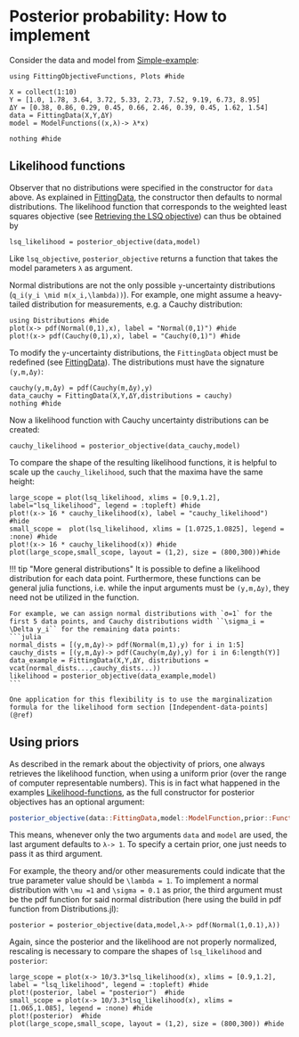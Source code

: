 # Posterior probability: How to implement

Consider the data and model from [Simple-example](@ref):
```@example 1
using FittingObjectiveFunctions, Plots #hide

X = collect(1:10)
Y = [1.0, 1.78, 3.64, 3.72, 5.33, 2.73, 7.52, 9.19, 6.73, 8.95]
ΔY = [0.38, 0.86, 0.29, 0.45, 0.66, 2.46, 0.39, 0.45, 1.62, 1.54]
data = FittingData(X,Y,ΔY)
model = ModelFunctions((x,λ)-> λ*x)

nothing #hide
```

## Likelihood functions

Observer that no distributions were specified in the constructor for `data` above. As explained in [FittingData](@ref), the constructor then defaults to normal distributions.  The likelihood function that corresponds to the weighted least squares objective (see [Retrieving the LSQ objective](@ref)) can thus be obtained by
``` @example 1
lsq_likelihood = posterior_objective(data,model)
```
Like `lsq_objective`, `posterior_objective` returns a function that takes the model parameters `λ` as argument.


Normal distributions are not the only possible ``y``-uncertainty distributions (``q_i(y_i \mid m(x_i,\lambda))``). For example, one might assume a heavy-tailed distribution for measurements, e.g. a Cauchy distribution:
``` @example 1
using Distributions #hide
plot(x-> pdf(Normal(0,1),x), label = "Normal(0,1)") #hide
plot!(x-> pdf(Cauchy(0,1),x), label = "Cauchy(0,1)") #hide
```

To modify the ``y``-uncertainty distributions, the `FittingData` object must be redefined (see [FittingData](@ref)). The distributions must have the signature `(y,m,Δy)`:
``` @example 1
cauchy(y,m,Δy) = pdf(Cauchy(m,Δy),y)
data_cauchy = FittingData(X,Y,ΔY,distributions = cauchy)
nothing #hide
```
Now a likelihood function with Cauchy uncertainty distributions can be created:
``` @example 1
cauchy_likelihood = posterior_objective(data_cauchy,model)
```
To compare the shape of the resulting likelihood functions, it is helpful to scale up the `cauchy_likelihood`, such that the maxima have the same height:
``` @example 1
large_scope = plot(lsq_likelihood, xlims = [0.9,1.2], label="lsq_likelihood", legend = :topleft) #hide
plot!(x-> 16 * cauchy_likelihood(x), label = "cauchy_likelihood") #hide
small_scope =  plot(lsq_likelihood, xlims = [1.0725,1.0825], legend = :none) #hide
plot!(x-> 16 * cauchy_likelihood(x)) #hide
plot(large_scope,small_scope, layout = (1,2), size = (800,300))#hide
```

!!! tip "More general distributions"
	It is possible to define a likelihood distribution for each data point. Furthermore, these functions can be general julia functions, i.e. while the input arguments must be `(y,m,Δy)`, they need not be utilized in the function.

	For example, we can assign normal distributions with `σ=1` for the first 5 data points, and Cauchy distributions width ``\sigma_i = \Delta y_i`` for the remaining data points:
	```julia
	normal_dists = [(y,m,Δy)-> pdf(Normal(m,1),y) for i in 1:5]
	cauchy_dists = [(y,m,Δy)-> pdf(Cauchy(m,Δy),y) for i in 6:length(Y)]
	data_example = FittingData(X,Y,ΔY, distributions = vcat(normal_dists...,cauchy_dists...))
	likelihood = posterior_objective(data_example,model)
	```

	One application for this flexibility is to use the marginalization formula for the likelihood form section [Independent-data-points](@ref) 

## Using priors 

As described in the remark about the objectivity of priors, one always retrieves the likelihood function, when using a uniform prior (over the range of computer representable numbers). This is in fact what happened in the examples [Likelihood-functions](@ref), as the full constructor for posterior objectives has an optional argument:
```julia
posterior_objective(data::FittingData,model::ModelFunction,prior::Function= λ -> 1)
```
This means, whenever only the two arguments `data` and `model` are used, the last argument defaults to `λ-> 1`. To specify a certain prior, one just needs to pass it as third argument. 

For example, the theory and/or other measurements could indicate that the true parameter value should be ``\lambda = 1``. To implement a normal distribution with ``\mu =1`` and ``\sigma = 0.1`` as prior, the third argument must be the pdf function for said normal distribution (here using the build in pdf function from Distributions.jl):

``` @example 1
posterior = posterior_objective(data,model,λ-> pdf(Normal(1,0.1),λ))
```
Again, since the posterior and the likelihood are not properly normalized, rescaling is necessary to compare the shapes of `lsq_likelihood` and `posterior`:

``` @example 1
large_scope = plot(x-> 10/3.3*lsq_likelihood(x), xlims = [0.9,1.2], label = "lsq_likelihood", legend = :topleft) #hide
plot!(posterior, label = "posterior")  #hide
small_scope = plot(x-> 10/3.3*lsq_likelihood(x), xlims = [1.065,1.085], legend = :none) #hide
plot!(posterior)  #hide
plot(large_scope,small_scope, layout = (1,2), size = (800,300)) #hide
```